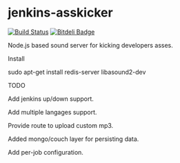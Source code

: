 jenkins-asskicker
=================

[![Build Status](https://travis-ci.org/aferre/jenkins-asskicker.png)](https://travis-ci.org/aferre/jenkins-asskicker)
[![Bitdeli Badge](https://d2weczhvl823v0.cloudfront.net/aferre/jenkins-asskicker/trend.png)](https://bitdeli.com/free "Bitdeli Badge")

Node.js based sound server for kicking developers asses.

Install

sudo apt-get install redis-server libasound2-dev

TODO

Add jenkins up/down support.

Add multiple langages support.

Provide route to upload custom mp3.

Added mongo/couch layer for persisting data.

Add per-job configuration.
